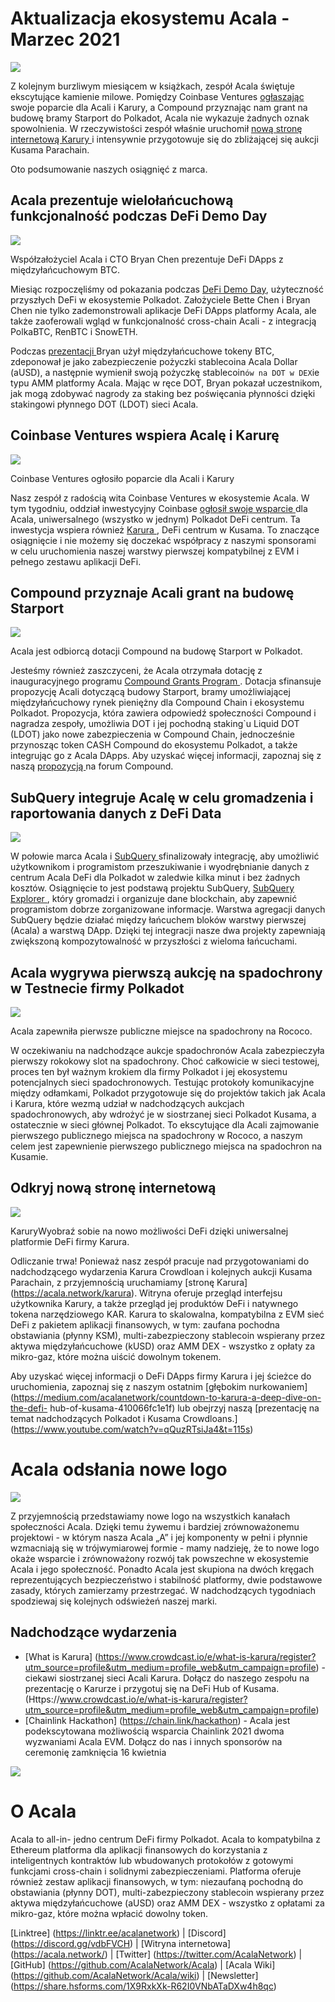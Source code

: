 # **Aktualizacja ekosystemu Acala - Marzec 2021**

![](https://miro.medium.com/max/2800/1*QL98Lx2R1D7e10smue8TVA.png)

Z kolejnym burzliwym miesiącem w książkach, zespół Acala świętuje ekscytujące kamienie milowe. Pomiędzy Coinbase Ventures [ ogłaszając ](https://cointelegraph.com/news/coinbase-ventures-backing-defi-in-the-polkadot-ecosystem) swoje poparcie dla Acali i Karury, a Compound przyznając nam grant na budowę bramy Starport do Polkadot, Acala nie wykazuje żadnych oznak spowolnienia. W rzeczywistości zespół właśnie uruchomił [ nową stronę internetową Karury ](https://acala.network/karura) i intensywnie przygotowuje się do zbliżającej się aukcji Kusama Parachain.

Oto podsumowanie naszych osiągnięć z marca.

## Acala prezentuje wielołańcuchową funkcjonalność podczas DeFi Demo Day

![](https://miro.medium.com/max/3296/1\*c4fdF6mopG5ARbae-ExJNA.png)

Współzałożyciel Acala i CTO Bryan Chen prezentuje DeFi DApps z międzyłańcuchowym BTC.

Miesiąc rozpoczęliśmy od pokazania podczas [DeFi Demo Day](https://www.crowdcast.io/e/defidemoday), użyteczność przyszłych DeFi w ekosystemie Polkadot. Założyciele Bette Chen i Bryan Chen nie tylko zademonstrowali aplikacje DeFi DApps platformy Acala, ale także zaoferowali wgląd w funkcjonalność cross-chain Acali - z integracją PolkaBTC, RenBTC i SnowETH.

Podczas [ prezentacji ](https://www.crowdcast.io/e/defidemoday) Bryan użył międzyłańcuchowe tokeny BTC, zdeponował je jako zabezpieczenie pożyczki stablecoina Acala Dollar (aUSD), a następnie wymienił swoją pożyczkę stablecoin`ów na DOT w DEX`ie typu AMM platformy Acala. Mając w ręce DOT, Bryan pokazał uczestnikom, jak mogą zdobywać nagrody za staking bez poświęcania płynności dzięki stakingowi płynnego DOT (LDOT) sieci Acala.

## Coinbase Ventures wspiera Acalę i Karurę

![](https://miro.medium.com/max/2800/1\*3ZiFjMlC2kYxkx0L14gXLw.png)

Coinbase Ventures ogłosiło poparcie dla Acali i Karury

Nasz zespół z radością wita Coinbase Ventures w ekosystemie Acala. W tym tygodniu, oddział inwestycyjny Coinbase [ ogłosił swoje wsparcie ](https://cointelegraph.com/news/coinbase-ventures-backing-defi-in-the-polkadot-ecosystem) dla Acala, uniwersalnego (wszystko w jednym) Polkadot DeFi centrum. Ta inwestycja wspiera również [ Karura ](https://acala.network/karura), DeFi centrum w Kusama. To znaczące osiągnięcie i nie możemy się doczekać współpracy z naszymi sponsorami w celu uruchomienia naszej warstwy pierwszej kompatybilnej z EVM i pełnego zestawu aplikacji DeFi.

## Compound przyznaje Acali grant na budowę Starport

![](https://miro.medium.com/max/2800/1\*HBjTiYMXO8Vm4eIeSVPhzQ.png)

Acala jest odbiorcą dotacji Compound na budowę Starport w Polkadot.

Jesteśmy również zaszczyceni, że Acala otrzymała dotację z inauguracyjnego programu [ Compound Grants Program ](https://medium.com/acalanetwork/acala-receives-compound-grant-to-connect-compound-chain-and-polkadot-via-acala-a055d391e94a). Dotacja sfinansuje propozycję Acali dotyczącą budowy Starport, bramy umożliwiającej międzyłańcuchowy rynek pieniężny dla Compound Chain i ekosystemu Polkadot. Propozycja, która zawiera odpowiedź społeczności Compound i nagradza zespoły, umożliwia DOT i jej pochodną staking`u Liquid DOT (LDOT) jako nowe zabezpieczenia w Compound Chain, jednocześnie przynosząc token CASH Compound do ekosystemu Polkadot, a także integrując go z Acala DApps. Aby uzyskać więcej informacji, zapoznaj się z naszą [ propozycją ](https://www.comp.xyz/t/acala-x-compound-chain-gateway-to-polkadot/1349/10) na forum Compound.

## SubQuery integruje Acalę w celu gromadzenia i raportowania danych z DeFi Data

![](https://miro.medium.com/max/2048/0\*mZSC0lvmD90nqFlz)

W połowie marca Acala i [ SubQuery ](https://www.subquery.network/) sfinalizowały integrację, aby umożliwić użytkownikom i programistom przeszukiwanie i wyodrębnianie danych z centrum Acala DeFi dla Polkadot w zaledwie kilka minut i bez żadnych kosztów. Osiągnięcie to jest podstawą projektu SubQuery, [ SubQuery Explorer ](https://explorer.subquery.network/), który gromadzi i organizuje dane blockchain, aby zapewnić programistom dobrze zorganizowane informacje. Warstwa agregacji danych SubQuery będzie działać między łańcuchem bloków warstwy pierwszej (Acala) a warstwą DApp. Dzięki tej integracji nasze dwa projekty zapewniają zwiększoną kompozytowalność w przyszłości z wieloma łańcuchami.

## Acala wygrywa pierwszą aukcję na spadochrony w Testnecie firmy Polkadot

![](https://miro.medium.com/max/1528/0\*EzkXYOY9GjXZ3oiK)

Acala zapewniła pierwsze publiczne miejsce na spadochrony na Rococo.

W oczekiwaniu na nadchodzące aukcje spadochronów Acala zabezpieczyła pierwszy rokokowy slot na spadochrony. Choć całkowicie w sieci testowej, proces ten był ważnym krokiem dla firmy Polkadot i jej ekosystemu potencjalnych sieci spadochronowych. Testując protokoły komunikacyjne między odłamkami, Polkadot przygotowuje się do projektów takich jak Acala i Karura, które wezmą udział w nadchodzących aukcjach spadochronowych, aby wdrożyć je w siostrzanej sieci Polkadot Kusama, a ostatecznie w sieci głównej Polkadot. To ekscytujące dla Acali zajmowanie pierwszego publicznego miejsca na spadochrony w Rococo, a naszym celem jest zapewnienie pierwszego publicznego miejsca na spadochron na Kusamie.

## Odkryj nową stronę internetową

![](https://miro.medium.com/max/2816/0\*KVAVAiFZUNF\_fi\_K)

KaruryWyobraź sobie na nowo możliwości DeFi dzięki uniwersalnej platformie DeFi firmy Karura.

Odliczanie trwa! Ponieważ nasz zespół pracuje nad przygotowaniami do nadchodzącego wydarzenia Karura Crowdloan i kolejnych aukcji Kusama Parachain, z przyjemnością uruchamiamy \[stronę Karura\] (https://acala.network/karura). Witryna oferuje przegląd interfejsu użytkownika Karury, a także przegląd jej produktów DeFi i natywnego tokena narzędziowego KAR. Karura to skalowalna, kompatybilna z EVM sieć DeFi z pakietem aplikacji finansowych, w tym: zaufana pochodna obstawiania (płynny KSM), multi-zabezpieczony stablecoin wspierany przez aktywa międzyłańcuchowe (kUSD) oraz AMM DEX - wszystko z opłaty za mikro-gaz, które można uiścić dowolnym tokenem.

Aby uzyskać więcej informacji o DeFi DApps firmy Karura i jej ścieżce do uruchomienia, zapoznaj się z naszym ostatnim \[głębokim nurkowaniem\] (https://medium.com/acalanetwork/countdown-to-karura-a-deep-dive-on-the-defi- hub-of-kusama-410066fc1e1f) lub obejrzyj naszą \[prezentację na temat nadchodzących Polkadot i Kusama Crowdloans.\] (https://www.youtube.com/watch?v=qQuzRTsiJa4&t=115s)

# Acala odsłania nowe logo

![](https://miro.medium.com/max/2072/0\*IGwkNLwEePOYWKrw)

Z przyjemnością przedstawiamy nowe logo na wszystkich kanałach społeczności Acala. Dzięki temu żywemu i bardziej zrównoważonemu projektowi - w którym nasza Acala „A” i jej komponenty w pełni i płynnie wzmacniają się w trójwymiarowej formie - mamy nadzieję, że to nowe logo okaże wsparcie i zrównoważony rozwój tak powszechne w ekosystemie Acala i jego społeczność. Ponadto Acala jest skupiona na dwóch kręgach reprezentujących bezpieczeństwo i stabilność platformy, dwie podstawowe zasady, których zamierzamy przestrzegać. W nadchodzących tygodniach spodziewaj się kolejnych odświeżeń naszej marki.

## Nadchodzące wydarzenia

- \[What is Karura\] (https://www.crowdcast.io/e/what-is-karura/register?utm_source=profile&utm_medium=profile_web&utm_campaign=profile) - ciekawi siostrzanej sieci Acali Karura. Dołącz do naszego zespołu na prezentację o Karurze i przygotuj się na DeFi Hub of Kusama. (Https://www.crowdcast.io/e/what-is-karura/register?utm_source=profile&utm_medium=profile_web&utm_campaign=profile)
- \[Chainlink Hackathon\] (https://chain.link/hackathon) - Acala jest podekscytowana możliwością wsparcia Chainlink 2021 dwoma wyzwaniami Acala EVM. Dołącz do nas i innych sponsorów na ceremonię zamknięcia 16 kwietnia

![](https://miro.medium.com/max/2402/0\*vfld\_ERpJGvSAJnD.png)

# O Acala

Acala to all-in- jedno centrum DeFi firmy Polkadot. Acala to kompatybilna z Ethereum platforma dla aplikacji finansowych do korzystania z inteligentnych kontraktów lub wbudowanych protokołów z gotowymi funkcjami cross-chain i solidnymi zabezpieczeniami. Platforma oferuje również zestaw aplikacji finansowych, w tym: niezaufaną pochodną do obstawiania (płynny DOT), multi-zabezpieczony stablecoin wspierany przez aktywa międzyłańcuchowe (aUSD) oraz AMM DEX - wszystko z opłatami za mikro-gaz, które można wpłacić dowolny token.

\[Linktree\] (https://linktr.ee/acalanetwork) | \[Discord\] (https://discord.gg/vdbFVCH) | \[Witryna internetowa\] (https://acala.network/) | \[Twitter\] (https://twitter.com/AcalaNetwork) | \[GitHub\] (https://github.com/AcalaNetwork/Acala) | \[Acala Wiki\] (https://github.com/AcalaNetwork/Acala/wiki) | \[Newsletter\] (https://share.hsforms.com/1X9RxkXk-R62I0VNbATaDXw4h8qc)
